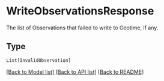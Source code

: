 # WriteObservationsResponse

The list of Observations that failed to write to Geotime, if any.

## Type
```python
List[InvalidObservation]
```


[[Back to Model list]](../../../../README.md#models-v1-link) [[Back to API list]](../../../../README.md#apis-v1-link) [[Back to README]](../../../../README.md)
